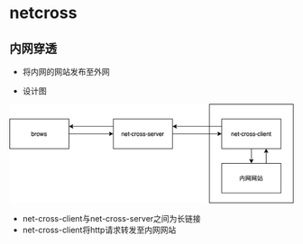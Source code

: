# netcross

## 内网穿透

- 将内网的网站发布至外网

- 设计图

![alt 设计图](doc/NetCrossDesign.png)

- net-cross-client与net-cross-server之间为长链接
- net-cross-client将http请求转发至内网网站
